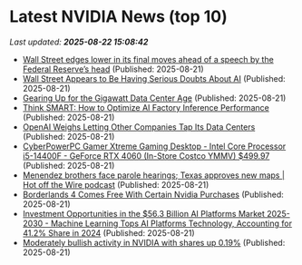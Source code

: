# Latest NVIDIA News (top 10)
_Last updated: **2025-08-22 15:08:42**_

- [Wall Street edges lower in its final moves ahead of a speech by the Federal Reserve’s head](https://www.bostonherald.com/2025/08/21/stock-market-awaits-fed-hints/) (Published: 2025-08-21)
- [Wall Street Appears to Be Having Serious Doubts About AI](https://futurism.com/stock-market-tech-ai-jitters) (Published: 2025-08-21)
- [Gearing Up for the Gigawatt Data Center Age](https://blogs.nvidia.com/blog/networking-matters-more-than-ever/) (Published: 2025-08-21)
- [Think SMART: How to Optimize AI Factory Inference Performance](https://blogs.nvidia.com/?p=84021) (Published: 2025-08-21)
- [OpenAI Weighs Letting Other Companies Tap Its Data Centers](http://www.pymnts.com/artificial-intelligence-2/2025/openai-weighs-letting-other-companies-tap-its-data-centers/) (Published: 2025-08-21)
- [CyberPowerPC Gamer Xtreme Gaming Desktop - Intel Core Processor i5-14400F - GeForce RTX 4060 (In-Store Costco YMMV) $499.97](https://slickdeals.net/f/18546247-cyberpowerpc-gamer-xtreme-gaming-desktop-intel-core-processor-i5-14400f-geforce-rtx-4060-in-store-costco-ymmv-499-97) (Published: 2025-08-21)
- [Menendez brothers face parole hearings; Texas approves new maps | Hot off the Wire podcast](https://roanoke.com/news/nation-world/article_2168ea26-98e4-5f97-8e69-8f8cff89aa5d.html) (Published: 2025-08-21)
- [Borderlands 4 Comes Free With Certain Nvidia Purchases](http://comicbook.com/gaming/news/borderlands-4-free-nvidia/) (Published: 2025-08-21)
- [Investment Opportunities in the $56.3 Billion AI Platforms Market 2025-2030 - Machine Learning Tops AI Platforms Technology, Accounting for 41.2% Share in 2024](https://www.globenewswire.com/news-release/2025/08/21/3137281/28124/en/Investment-Opportunities-in-the-56-3-Billion-AI-Platforms-Market-2025-2030-Machine-Learning-Tops-AI-Platforms-Technology-Accounting-for-41-2-Share-in-2024.html) (Published: 2025-08-21)
- [Moderately bullish activity in NVIDIA with shares up 0.19%](https://thefly.com/permalinks/entry.php/id4187084/NVDA-Moderately-bullish-activity-in-NVIDIA-with-shares-up-) (Published: 2025-08-21)

